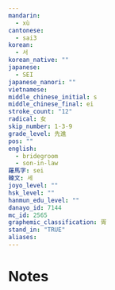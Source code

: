 ```yaml
---
mandarin:
  - xù
cantonese:
  - sai3
korean:
  - 서
korean_native: ""
japanese:
  - SEI
japanese_nanori: ""
vietnamese:
middle_chinese_initial: s
middle_chinese_final: ei
stroke_count: "12"
radical: 女
skip_number: 1-3-9
grade_level: 先進
pos: ""
english:
  - bridegroom
  - son-in-law
羅馬字: sei
韓文: 세
joyo_level: ""
hsk_level: ""
hanmun_edu_level: ""
danayo_id: 7144
mc_id: 2565
graphemic_classification: 胥
stand_in: "TRUE"
aliases:
---
```


# Notes
